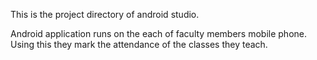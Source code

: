 This is the project directory of android studio.

Android application runs on the each of faculty members mobile phone. Using this they mark the attendance of the classes they teach.

